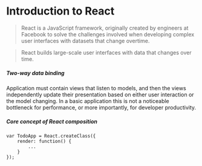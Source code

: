 # Introduction to React

> React is a JavaScript framework, originally created by engineers at Facebook to solve the challenges involved when developing complex user interfaces with datasets that change overtime.

> React builds large-scale user interfaces with data that changes over time.

##### Two-way data binding

Application must contain views that listen to models, and then the views independently update their presentation based on either user interaction or the model changing. In a basic application this is not a noticeable bottleneck for performance, or more importantly, for developer productivity.

##### Core concept of React composition

	var TodoApp = React.createClass({
		render: function() {
			...
		}
	});


